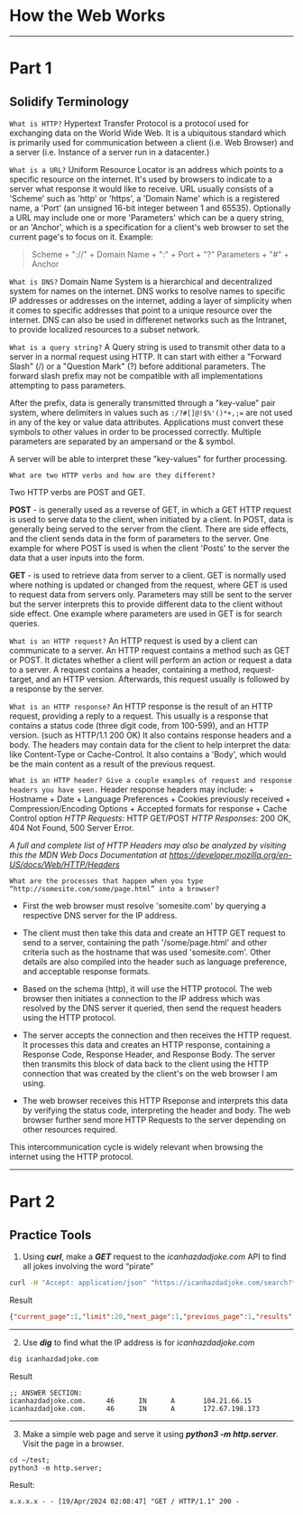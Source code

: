 # How the Web Works
---
# Part 1

## Solidify Terminology

`What is HTTP?`
Hypertext Transfer Protocol is a protocol used for exchanging data on the World Wide Web. It is a ubiquitous standard which is primarily used for communication between a client (i.e. Web Browser) and a server (i.e. Instance of a server run in a datacenter.)

`What is a URL?`
Uniform Resource Locator is an address which points to a specific resource on the internet. It's used by browsers to indicate to a server what response it would like to receive. URL usually consists of a 'Scheme' such as 'http' or 'https', a 'Domain Name' which is a registered name, a 'Port' (an unsigned 16-bit integer between 1 and 65535). Optionally a URL may include one or more 'Parameters' which can be a query string, or an 'Anchor', which is a specification for a client's web browser to set the current page's to focus on it.
Example:
> Scheme + "://" + Domain Name + ":" + Port + "?" Parameters + "#" +  Anchor

`What is DNS?`
Domain Name System is a hierarchical and decentralized system for names on the internet. DNS works to resolve names to specific IP addresses or addresses on the internet, adding a layer of simplicity when it comes to specific addresses that point to a unique resource over the internet.
DNS can also be used in differenet networks such as the Intranet, to provide localized resources to a subset network.

`What is a query string?`
A Query string is used to transmit other data to a server in a normal request using HTTP. It can start with either a "Forward Slash" (/) or a "Question Mark" (?) before additional parameters. The forward slash prefix may not be compatible with all implementations attempting to pass parameters.

After the prefix, data is generally transmitted through a "key-value" pair system, where delimiters in values such as `:/?#[]@!$%'()*+,;=` are not used in any of the key or value data attributes. Applications must convert these symbols to other values in order to be processed correctly. Multiple parameters are separated by an ampersand or the & symbol.

A server will be able to interpret these "key-values" for further processing.

`What are two HTTP verbs and how are they different?`

Two HTTP verbs are POST and GET.

**POST** - is generally used as a reverse of GET, in which a GET HTTP request is used to serve data to the client, when initiated by a client. In POST, data is generally being served to the server from the client. There are side effects, and the client sends data in the form of parameters to the server. 
One example for where POST is used is when the client 'Posts' to the server the data that a user inputs into the form.

**GET** - is used to retrieve data from server to a client. GET is normally used where nothing is updated or changed from the request, where GET is used to request data from servers only. Parameters may still be sent to the server but the server interprets this to provide different data to the client without side effect. 
One example where parameters are used in GET is for search queries.

`What is an HTTP request?`
An HTTP request is used by a client can communicate to a server. An HTTP request contains a method such as GET or POST. It dictates whether a client will perform an action or request a data to a server. A request contains a header, containing a method, request-target, and an HTTP version. Afterwards, this request usually is followed by a response by the server.

`What is an HTTP response?`
An HTTP response is the result of an HTTP request, providing a reply to a request. This usually is a response that contains a status code (three digit code, from 100-599), and an HTTP version. (such as HTTP/1.1 200 OK) It also contains response headers and a body. The headers may contain data for the client to help interpret the data: like Content-Type or Cache-Control. It also contains a 'Body', which would be the main content as a result of the previous request.


`What is an HTTP header? Give a couple examples of request and response headers you have seen.`
Header response headers may include:
    + Hostname
    + Date
    + Language Preferences
    + Cookies previously received
    + Compression/Encoding Options
    + Accepted formats for response
    + Cache Control option
*HTTP Requests*: HTTP GET/POST
*HTTP Responses*: 200 OK, 404 Not Found, 500 Server Error.

*A full and complete list of HTTP Headers may also be analyzed by visiting this the MDN Web Docs Documentation at https://developer.mozilla.org/en-US/docs/Web/HTTP/Headers*

`What are the processes that happen when you type “http://somesite.com/some/page.html” into a browser?`
+ First the web browser must resolve 'somesite.com' by querying a respective DNS server for the IP address.

+ The client must then take this data and create an HTTP GET request to send to a server, containing the path '/some/page.html' and other criteria such as the hostname that was used 'somesite.com'. Other details are also compiled into the header such as language preference, and acceptable response formats.

+ Based on the schema (http), it will use the HTTP protocol. The web browser then initiates a connection to the IP address which was resolved by the DNS server it queried, then send the request headers using the HTTP protocol.
+ The server accepts the connection and then receives the HTTP request. It processes this data and creates an HTTP response, containing a Response Code, Response Header, and Response Body. The server then transmits this block of data back to the client using the HTTP connection that was created by the client's on the web browser I am using.

+ The web browser receives this HTTP Rseponse and interprets this data by verifying the status code, interpreting the header and body. The web browser further send more HTTP Requests to the server depending on other resources required.

This intercommunication cycle is widely relevant when browsing the internet using the HTTP protocol.

---
# Part 2

## Practice Tools

1. Using ***curl***, make a ***GET*** request to the *icanhazdadjoke.com* API to find all jokes involving the word “pirate”

```bash
curl -H "Accept: application/json" "https://icanhazdadjoke.com/search?term=pirate"
```
Result
```JSON
{"current_page":1,"limit":20,"next_page":1,"previous_page":1,"results":[{"id":"QuscibaMClb","joke":"What does a pirate pay for his corn? A buccaneer!"},{"id":"2gii3LeN7Ed","joke":"Why couldn't the kid see the pirate movie? Because it was rated arrr!"},{"id":"SvzIBAQS0Dd","joke":"What did the pirate say on his 80th birthday? Aye Matey!"},{"id":"SnOf2gqjiqc","joke":"Why are pirates called pirates? Because they arrr!"},{"id":"exXSCtkOKe","joke":"Why do pirates not know the alphabet? They always get stuck at \"C\"."}],"search_term":"pirate","status":200,"total_jokes":5,"total_pages":1}
```
---
2. Use ***dig*** to find what the IP address is for *icanhazdadjoke.com*
```bash
dig icanhazdadjoke.com
```
Result
```
;; ANSWER SECTION:
icanhazdadjoke.com.     46      IN      A       104.21.66.15
icanhazdadjoke.com.     46      IN      A       172.67.198.173
```
---
3. Make a simple web page and serve it using ***python3 -m http.server***. Visit the page in a browser.

```
cd ~/test;
python3 -m http.server;
```
Result:
```
x.x.x.x - - [19/Apr/2024 02:08:47] "GET / HTTP/1.1" 200 -
```